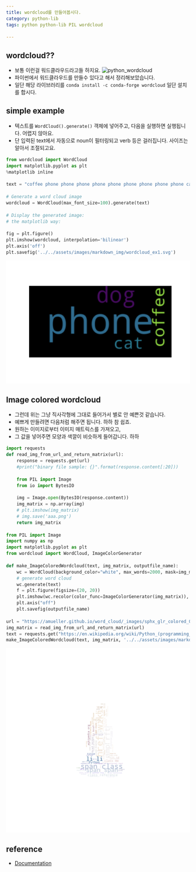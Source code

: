 ```yaml
---
title: wordcloud를 만들어봅시다. 
category: python-lib
tags: python python-lib PIL wordcloud

---
```


## wordcloud??

- 보통 이런걸 워드클라우드라고들 하지요. 
    ![python_wordcloud](http://sebastianraschka.com/images/blog/2014/twitter-wordcloud/my_twitter_wordcloud_2_small.jpg)
- 파이썬에서 워드클라우드를 만들수 있다고 해서 정리해보았습니다.
- 일단 해당 라이브러리를 `conda install -c conda-forge wordcloud` 일단 설치를 합시다.

## simple example 

- 텍스트를 `WordCloud().generate()` 객체에 넣어주고, 다음을 실행하면 실행됩니다. 어렵지 않아요. 
- 단 입력된 text에서 자동으로 noun이 필터링되고 verb 등은 걸러집니다. 사이즈는 알아서 조절되고요.

```python
from wordcloud import WordCloud
import matplotlib.pyplot as plt
%matplotlib inline

text = "coffee phone phone phone phone phone phone phone phone phone cat dog dog"

# Generate a word cloud image
wordcloud = WordCloud(max_font_size=100).generate(text)

# Display the generated image:
# the matplotlib way:

fig = plt.figure()
plt.imshow(wordcloud, interpolation='bilinear')
plt.axis('off')
plt.savefig('../../assets/images/markdown_img/wordcloud_ex1.svg')
```

![](/assets/images/markdown_img/wordcloud_ex1.svg)

## Image colored wordcloud 

- 그런데 위는 그냥 직사각형에 그대로 들어가서 별로 안 예쁜것 같습니다. 
- 예쁘게 만들려면 다음처럼 해주면 됩니다. 하하 참 쉽죠. 
- 원하는 이미지로부터 이미지 매트릭스를 가져오고, 
- 그 값을 넣어주면 모양과 색깔이 비슷하게 들어갑니다. 하하

```python
import requests
def read_img_from_url_and_return_matrix(url):
    response = requests.get(url)
    #print("binary file sample: {}".format(response.content[:20]))

    from PIL import Image 
    from io import BytesIO 

    img = Image.open(BytesIO(response.content))
    img_matrix = np.array(img)
    # plt.imshow(img_matrix)
    # img.save('aaa.png')
    return img_matrix

from PIL import Image
import numpy as np
import matplotlib.pyplot as plt
from wordcloud import WordCloud, ImageColorGenerator

def make_ImageColoredWordcloud(text, img_matrix, outputfile_name):
    wc = WordCloud(background_color="white", max_words=2000, mask=img_matrix, max_font_size=40, random_state=42)
    # generate word cloud
    wc.generate(text)
    f = plt.figure(figsize=(20, 20))
    plt.imshow(wc.recolor(color_func=ImageColorGenerator(img_matrix)), interpolation="bilinear")
    plt.axis("off")
    plt.savefig(outputfile_name)
    
url = "https://amueller.github.io/word_cloud/_images/sphx_glr_colored_003.png"
img_matrix = read_img_from_url_and_return_matrix(url)
text = requests.get("https://en.wikipedia.org/wiki/Python_(programming_language)").text
make_ImageColoredWordcloud(text, img_matrix, '../../assets/images/markdown_img/'+'coloredWordCloud.svg')
```
![](/assets/images/markdown_img/coloredWordCloud.svg)

## reference 

- [Documentation](https://amueller.github.io/word_cloud/)